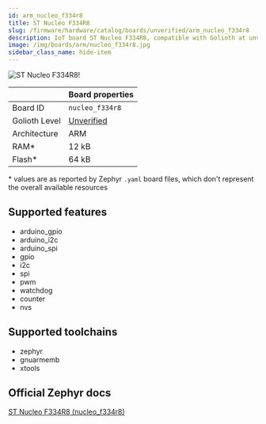 ```yaml
---
id: arm_nucleo_f334r8
title: ST Nucleo F334R8
slug: /firmware/hardware/catalog/boards/unverified/arm_nucleo_f334r8
description: IoT board ST Nucleo F334R8, compatible with Golioth at unverified level.
image: /img/boards/arm/nucleo_f334r8.jpg
sidebar_class_name: hide-item
---
```


[//]: # (This is an auto-generated file, do not edit! Changes to it will be lost upon re-generation)

![ST Nucleo F334R8!](/img/boards/arm/nucleo_f334r8.jpg "ST Nucleo F334R8")

|                | Board properties     |
| -------------  | -------------------- |
| Board ID       | `nucleo_f334r8` |
| Golioth Level  | [Unverified](/firmware/hardware#unverified-boards) |
| Architecture   | ARM |
| RAM*           | 12 kB |
| Flash*         | 64 kB |

\* values are as reported by Zephyr `.yaml` board files, which don't represent the overall available resources



## Supported features

* arduino_gpio
* arduino_i2c
* arduino_spi
* gpio
* i2c
* spi
* pwm
* watchdog
* counter
* nvs

## Supported toolchains

* zephyr
* gnuarmemb
* xtools

## Official Zephyr docs

[ST Nucleo F334R8 (nucleo_f334r8)](https://docs.zephyrproject.org/3.6.0/boards/arm/nucleo_f334r8/doc/index.html)
